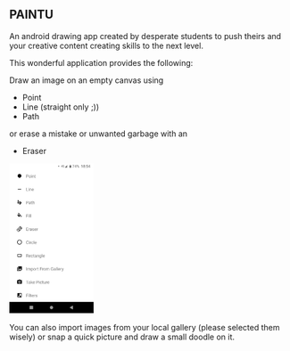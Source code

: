 ## **PAINTU**

An android drawing app created by desperate students to push theirs and your
creative content creating skills to the next level.

This wonderful application provides the following:

Draw an image on an empty canvas using
* Point
* Line (straight only ;))
* Path

or erase a mistake or unwanted garbage with an
* Eraser

<img src="img/toolSelection.jpg" alt="PAINTU tool menu" width="30%" height="30%">


You can also import images from your local gallery (please selected them wisely)
or snap a quick picture and draw a small doodle on it. 
